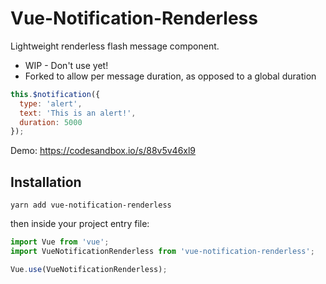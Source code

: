 # Vue-Notification-Renderless

Lightweight renderless flash message component.

- WIP - Don't use yet!
- Forked to allow per message duration, as opposed to a global duration

```javascript
this.$notification({
  type: 'alert',
  text: 'This is an alert!',
  duration: 5000
});
```

Demo: https://codesandbox.io/s/88v5v46xl9

## Installation

`yarn add vue-notification-renderless`

then inside your project entry file:

```javascript
import Vue from 'vue';
import VueNotificationRenderless from 'vue-notification-renderless';

Vue.use(VueNotificationRenderless);
```
